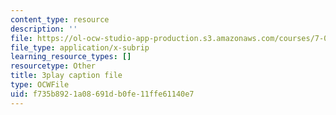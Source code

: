 ```yaml
---
content_type: resource
description: ''
file: https://ol-ocw-studio-app-production.s3.amazonaws.com/courses/7-01sc-fundamentals-of-biology-fall-2011/f735b8921a08691db0fe11ffe61140e7_CdAgzk5tQhs.srt
file_type: application/x-subrip
learning_resource_types: []
resourcetype: Other
title: 3play caption file
type: OCWFile
uid: f735b892-1a08-691d-b0fe-11ffe61140e7
---
```

